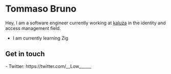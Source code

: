 <h1>Tommaso Bruno</h1>

Hey, I am a software engineer currently working at [kaluza](www.kaluza.com) in the identity and access management field.

- I am currently learning Zig


<h2>Get in touch</h2>
- Twitter: https://twitter.com/__Low______
